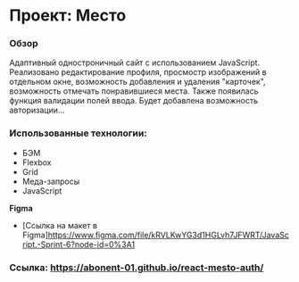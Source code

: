 # Проект: Место

### Обзор

Адаптивный одностроничный сайт с использованием JavaScript. Реализовано редактирование профиля, просмостр изображений в отдельном окне,
возможность добавления и удаления "карточек", возможность отмечать понравившиеся места. Также появилась функция валидации полей ввода.
Будет добавлена возможность авторизации...

### Использованные технологии: 
* БЭМ
* Flexbox
* Grid
* Меда-запросы
* JavaScript

**Figma**

* [Ссылка на макет в Figma]https://www.figma.com/file/kRVLKwYG3d1HGLvh7JFWRT/JavaScript.-Sprint-6?node-id=0%3A1

### Ссылка: https://abonent-01.github.io/react-mesto-auth/

